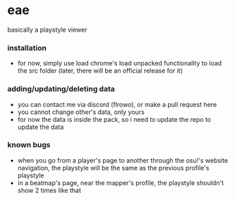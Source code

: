 # eae
basically a playstyle viewer

### installation
- for now, simply use load chrome's load unpacked functionality to load the src folder (later, there will be an official release for it)

### adding/updating/deleting data
- you can contact me via discord (flrowo), or make a pull request here
- you cannot change other's data, only yours
- for now the data is inside the pack, so i need to update the repo to update the data

### known bugs
- when you go from a player's page to another through the osu!'s website navigation, the playstyle will be the same as the previous profile's playstyle
- in a beatmap's page, near the mapper's profile, the playstyle shouldn't show 2 times like that